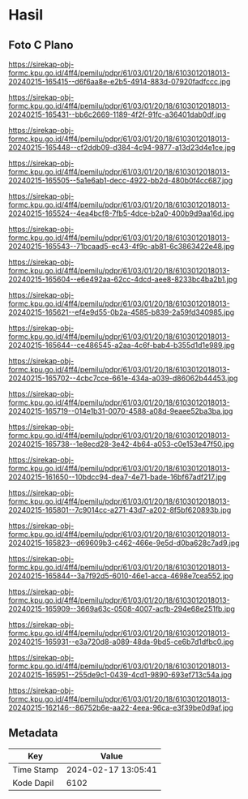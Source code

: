 # Hasil

## Foto C Plano

https://sirekap-obj-formc.kpu.go.id/4ff4/pemilu/pdpr/61/03/01/20/18/6103012018013-20240215-165415--d6f6aa8e-e2b5-4914-883d-07920fadfccc.jpg

https://sirekap-obj-formc.kpu.go.id/4ff4/pemilu/pdpr/61/03/01/20/18/6103012018013-20240215-165431--bb6c2669-1189-4f2f-91fc-a36401dab0df.jpg

https://sirekap-obj-formc.kpu.go.id/4ff4/pemilu/pdpr/61/03/01/20/18/6103012018013-20240215-165448--cf2ddb09-d384-4c94-9877-a13d23d4e1ce.jpg

https://sirekap-obj-formc.kpu.go.id/4ff4/pemilu/pdpr/61/03/01/20/18/6103012018013-20240215-165505--5a1e6ab1-decc-4922-bb2d-480b0f4cc687.jpg

https://sirekap-obj-formc.kpu.go.id/4ff4/pemilu/pdpr/61/03/01/20/18/6103012018013-20240215-165524--4ea4bcf8-7fb5-4dce-b2a0-400b9d9aa16d.jpg

https://sirekap-obj-formc.kpu.go.id/4ff4/pemilu/pdpr/61/03/01/20/18/6103012018013-20240215-165543--71bcaad5-ec43-4f9c-ab81-6c3863422e48.jpg

https://sirekap-obj-formc.kpu.go.id/4ff4/pemilu/pdpr/61/03/01/20/18/6103012018013-20240215-165604--e6e492aa-62cc-4dcd-aee8-8233bc4ba2b1.jpg

https://sirekap-obj-formc.kpu.go.id/4ff4/pemilu/pdpr/61/03/01/20/18/6103012018013-20240215-165621--ef4e9d55-0b2a-4585-b839-2a59fd340985.jpg

https://sirekap-obj-formc.kpu.go.id/4ff4/pemilu/pdpr/61/03/01/20/18/6103012018013-20240215-165644--ce486545-a2aa-4c6f-bab4-b355d1d1e989.jpg

https://sirekap-obj-formc.kpu.go.id/4ff4/pemilu/pdpr/61/03/01/20/18/6103012018013-20240215-165702--4cbc7cce-661e-434a-a039-d86062b44453.jpg

https://sirekap-obj-formc.kpu.go.id/4ff4/pemilu/pdpr/61/03/01/20/18/6103012018013-20240215-165719--014e1b31-0070-4588-a08d-9eaee52ba3ba.jpg

https://sirekap-obj-formc.kpu.go.id/4ff4/pemilu/pdpr/61/03/01/20/18/6103012018013-20240215-165738--1e8ecd28-3e42-4b64-a053-c0e153e47f50.jpg

https://sirekap-obj-formc.kpu.go.id/4ff4/pemilu/pdpr/61/03/01/20/18/6103012018013-20240215-161650--10bdcc94-dea7-4e71-bade-16bf67adf217.jpg

https://sirekap-obj-formc.kpu.go.id/4ff4/pemilu/pdpr/61/03/01/20/18/6103012018013-20240215-165801--7c9014cc-a271-43d7-a202-8f5bf620893b.jpg

https://sirekap-obj-formc.kpu.go.id/4ff4/pemilu/pdpr/61/03/01/20/18/6103012018013-20240215-165823--d69609b3-c462-466e-9e5d-d0ba628c7ad9.jpg

https://sirekap-obj-formc.kpu.go.id/4ff4/pemilu/pdpr/61/03/01/20/18/6103012018013-20240215-165844--3a7f92d5-6010-46e1-acca-4698e7cea552.jpg

https://sirekap-obj-formc.kpu.go.id/4ff4/pemilu/pdpr/61/03/01/20/18/6103012018013-20240215-165909--3669a63c-0508-4007-acfb-294e68e251fb.jpg

https://sirekap-obj-formc.kpu.go.id/4ff4/pemilu/pdpr/61/03/01/20/18/6103012018013-20240215-165931--e3a720d8-a089-48da-9bd5-ce6b7d1dfbc0.jpg

https://sirekap-obj-formc.kpu.go.id/4ff4/pemilu/pdpr/61/03/01/20/18/6103012018013-20240215-165951--255de9c1-0439-4cd1-9890-693ef713c54a.jpg

https://sirekap-obj-formc.kpu.go.id/4ff4/pemilu/pdpr/61/03/01/20/18/6103012018013-20240215-162146--86752b6e-aa22-4eea-96ca-e3f39be0d9af.jpg


## Metadata

| Key        | Value               |
| ---------- | ------------------- |
| Time Stamp | 2024-02-17 13:05:41 |
| Kode Dapil | 6102                |




